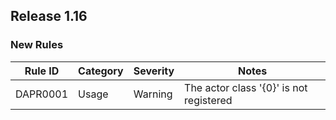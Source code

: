 ﻿## Release 1.16

### New Rules

Rule ID | Category | Severity | Notes
--------|----------|----------|--------------------
DAPR0001| Usage    | Warning    | The actor class '{0}' is not registered